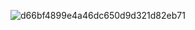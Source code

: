 ![d66bf4899e4a46dc650d9d321d82eb71](https://github.com/user-attachments/assets/caa64b80-e31d-4dc9-b3bc-80b591dddccc)
